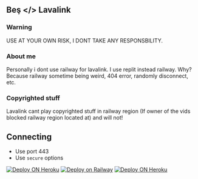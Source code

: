 ## Beş </> Lavalink

### Warning
USE AT YOUR OWN RISK, I DONT TAKE ANY RESPONSBILITY.

### About me
Personally i dont use railway for lavalink. I use replit instead railway. Why? Because railway sometime being weird, 404 error, randomly disconnect, etc.

### Copyrighted stuff
Lavalink cant play copyrighted stuff in railway region (If owner of the vids blocked railway region located at) and will not!


## Connecting
- Use port 443
- Use `secure` options

[![Deploy ON Heroku](https://top.gg/api/widget/854463472318677022.svg)](https://top.gg/bot/854463472318677022)
[![Deploy on Railway](https://railway.app/button.svg)](https://railway.app/new/template?template=https%3A%2F%2Fgithub.com%2FBes-js%2Frailways-lavalink)
[![Deploy ON Heroku](https://www.herokucdn.com/deploy/button.svg)](https://github.com/Bes-js/railways-lavalink)


